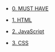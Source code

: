   - [0. MUST HAVE](/0.%20MUST%20HAVE/README.md)
    
  - [1. HTML](/1.%20HTML/README.md)
    
  - [2. JavaScript](/2.%20JavaScript/README.md)
    
  - [3. CSS](/3.%20CSS/README.md)